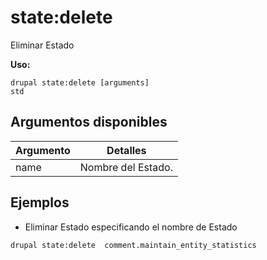 # state:delete
Eliminar Estado

**Uso:**
```
drupal state:delete [arguments]
std
```

## Argumentos disponibles
Argumento | Detalles
---------|-------------
name | Nombre del Estado.

## Ejemplos
* Eliminar Estado especificando el nombre de Estado
```
drupal state:delete  comment.maintain_entity_statistics
```
